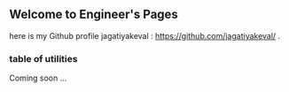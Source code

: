 ## Welcome to Engineer's Pages
here is my Github profile jagatiyakeval : https://github.com/jagatiyakeval/ 
.

### table of utilities

Coming soon ...

